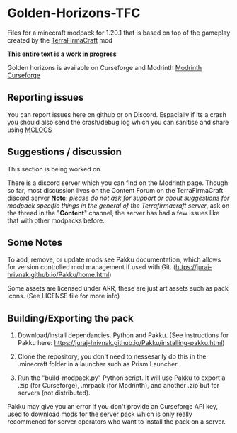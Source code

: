 # Golden-Horizons-TFC
Files for a minecraft modpack for 1.20.1 that is based on top of the gameplay created by the [TerraFirmaCraft](https://github.com/TerraFirmaCraft/TerraFirmaCraft) mod

**This entire text is a work in progress**

Golden horizons is available on Curseforge and Modrinth
[Modrinth](https://modrinth.com/modpack/golden-horizons)
[Curseforge](https://www.curseforge.com/minecraft/modpacks/golden-horizons-tfc)

## Reporting issues

You can report issues here on github or on Discord. Espacially if its a crash you should also send the crash/debug log which you can sanitise and share using [MCLOGS](https://mclo.gs/)

## Suggestions / discussion 

This section is being worked on.

There is a discord server which you can find on the Modrinth page. Though so far, most discussion lives on the Content Forum on the TerraFirmaCraft discord server **Note**: *please do not ask for support or about suggestions for modpack specific things in the general of the Terrafirmacraft server*, ask on the thread in the "**Content**" channel, the server has had a few issues like that with other modpacks before.

## Some Notes

To add, remove, or update mods see Pakku documentation, which allows for version controlled mod management if used with Git. (https://juraj-hrivnak.github.io/Pakku/home.html)

Some assets are licensed under ARR, these are just art assets such as pack icons. (See LICENSE file for more info)

## Building/Exporting the pack

1. Download/install dependancies. Python and Pakku. (See instructions for Pakku here: https://juraj-hrivnak.github.io/Pakku/installing-pakku.html)

2. Clone the repository, you don't need to nessesarily do this in the .minecraft folder in a launcher such as Prism Launcher.

3. Run the "build-modpack.py" Python script. It will use Pakku to export a .zip (for Curseforge), .mrpack (for Modrinth), and another .zip but for servers (not distributed).

Pakku may give you an error if you don't provide an Curseforge API key, used to download mods for the server pack which is only really recommened for server operators who want to install the pack on a server.
 

